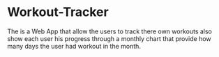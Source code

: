 # Workout-Tracker
The is a Web App that allow the users to track there own workouts also show each user his progress through a monthly chart that provide how many days the user had workout in the month.
